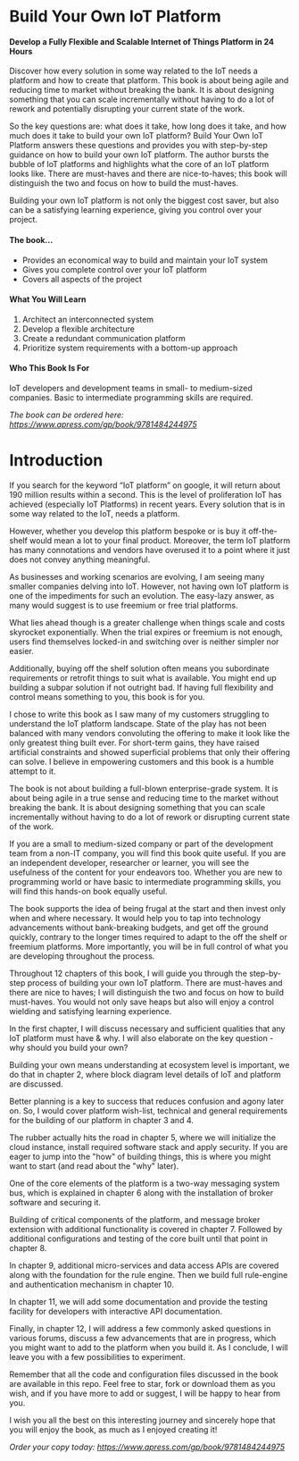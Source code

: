# Build Your Own IoT Platform

#### Develop a Fully Flexible and Scalable Internet of Things Platform in 24 Hours
Discover how every solution in some way related to the IoT needs a platform and how to create that platform. This book is about being agile and reducing time to market without breaking the bank. It is about designing something that you can scale incrementally without having to do a lot of rework and potentially disrupting your current state of the work. 

So the key questions are: what does it take, how long does it take, and how much does it take to build your own IoT platform? Build Your Own IoT Platform answers these questions and provides you with step-by-step guidance on how to build your own IoT platform. The author bursts the bubble of IoT platforms and highlights what the core of an IoT platform looks like. There are must-haves and there are nice-to-haves; this book will distinguish the two and focus on how to build the must-haves.

Building your own IoT platform is not only the biggest cost saver, but also can be a satisfying learning experience, giving you control over your project.

#### The book...
* Provides an economical way to build and maintain your IoT system
* Gives you complete control over your IoT platform
* Covers all aspects of the project

#### What You Will Learn
1. Architect an interconnected system
2. Develop a flexible architecture
3. Create a redundant communication platform
4. Prioritize system requirements with a bottom-up approach

#### Who This Book Is For
IoT developers and development teams in small- to medium-sized companies. Basic to intermediate programming skills are required. 


*The book can be ordered here: https://www.apress.com/gp/book/9781484244975*


# Introduction
If you search for the keyword “IoT platform” on google, it will return about 190 million results within a second. This is the level of proliferation IoT has achieved (especially IoT Platforms) in recent years. Every solution that is in some way related to the IoT, needs a platform.

However, whether you develop this platform bespoke or is buy it off-the-shelf would mean a lot to your final product. Moreover, the term IoT platform has many connotations and vendors have overused it to a point where it just does not convey anything meaningful.

As businesses and working scenarios are evolving, I am seeing many smaller companies delving into IoT. However, not having own IoT platform is one of the impediments for such an evolution. The easy-lazy answer, as many would suggest is to use freemium or free trial platforms.

What lies ahead though is a greater challenge when things scale and costs skyrocket exponentially. When the trial expires or freemium is not enough, users find themselves locked-in and switching over is neither simpler nor easier.

Additionally, buying off the shelf solution often means you subordinate requirements or retrofit things to suit what is available. You might end up building a subpar solution if not outright bad. If having full flexibility and control means something to you, this book is for you.

I chose to write this book as I saw many of my customers struggling to understand the IoT platform landscape. State of the play has not been balanced with many vendors convoluting the offering to make it look like the only greatest thing built ever. For short-term gains, they have raised artificial constraints and showed superficial problems that only their offering can solve. I believe in empowering customers and this book is a humble attempt to it.

The book is not about building a full-blown enterprise-grade system. It is about being agile in a true sense and reducing time to the market without breaking the bank. It is about designing something that you can scale incrementally without having to do a lot of rework or disrupting current state of the work.

If you are a small to medium-sized company or part of the development team from a non-IT company, you will find this book quite useful. If you are an independent developer, researcher or learner, you will see the usefulness of the content for your endeavors too. Whether you are new to programming world or have basic to intermediate programming skills, you will find this hands-on book equally useful.

The book supports the idea of being frugal at the start and then invest only when and where necessary. It would help you to tap into technology advancements without bank-breaking budgets, and get off the ground quickly, contrary to the longer times required to adapt to the off the shelf or freemium platforms. More importantly, you will be in full control of what you are developing throughout the process.

Throughout 12 chapters of this book, I will guide you through the step-by-step process of building your own IoT platform. There are must-haves and there are nice to haves; I will distinguish the two and focus on how to build must-haves. You would not only save heaps but also will enjoy a control wielding and satisfying learning experience.

In the first chapter, I will discuss necessary and sufficient qualities that any IoT platform must have & why. I will also elaborate on the key question - why should you build your own?

Building your own means understanding at ecosystem level is important, we do that in chapter 2, where block diagram level details of IoT and platform are discussed.

Better planning is a key to success that reduces confusion and agony later on. So, I would cover platform wish-list, technical and general requirements for the building of our platform in chapter 3 and 4.

The rubber actually hits the road in chapter 5, where we will initialize the cloud instance, install required software stack and apply security. If you are eager to jump into the "how" of building things, this is where you might want to start (and read about the "why" later).

One of the core elements of the platform is a two-way messaging system bus, which is explained in chapter 6 along with the installation of broker software and securing it.

Building of critical components of the platform, and message broker extension with additional functionality is covered in chapter 7. Followed by additional configurations and testing of the core built until that point in chapter 8.

In chapter 9, additional micro-services and data access APIs are covered along with the foundation for the rule engine. Then we build full rule-engine and authentication mechanism in chapter 10.

In chapter 11, we will add some documentation and provide the testing facility for developers with interactive API documentation.

Finally, in chapter 12, I will address a few commonly asked questions in various forums, discuss a few advancements that are in progress, which you might want to add to the platform when you build it. As I conclude, I will leave you with a few possibilities to experiment.

Remember that all the code and configuration files discussed in the book are available in this repo. Feel free to star, fork or download them as you wish, and if you have more to add or suggest, I will be happy to hear from you.

I wish you all the best on this interesting journey and sincerely hope that you will enjoy the book, as much as I enjoyed creating it!

*Order your copy today: https://www.apress.com/gp/book/9781484244975*
